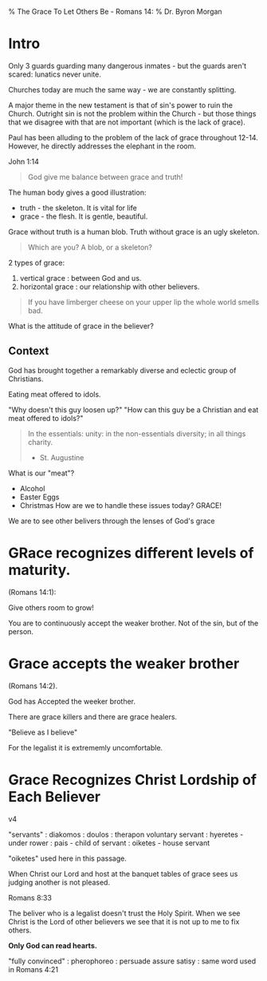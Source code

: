 % The Grace To Let Others Be - Romans 14:
% Dr. Byron Morgan

# Intro

Only 3 guards guarding many dangerous inmates - but the guards aren't scared:
lunatics never unite.

Churches today are much the same way - we are constantly splitting.

A major theme in the new testament is that of sin's power to ruin the Church.
Outright sin is not the problem within the Church - but those things that we
disagree with that are not important (which is the lack of grace).

Paul has been alluding to the problem of the lack of grace throughout 12-14.
However, he directly addresses the elephant in the room. 

John 1:14

> God give me balance between grace and truth!

The human body gives a good illustration:

  * truth - the skeleton. It is vital for life
  * grace - the flesh. It is gentle, beautiful.
  
Grace without truth is a human blob. Truth without grace is an ugly skeleton.

> Which are you? A blob, or a skeleton?

2 types of grace:
  
  1. vertical grace
     : between God and us.
  1. horizontal grace
     : our relationship with other believers. 

> If you have limberger cheese on your upper lip the whole world smells bad.

What is the attitude of grace in the believer?

## Context

God has brought together a remarkably diverse and eclectic group of Christians.

Eating meat offered to idols.

"Why doesn't this guy loosen up?"
"How can this guy be a Christian and eat meat offered to idols?"

> In the essentials: unity: in the non-essentials diversity; in all things
> charity.
> - St. Augustine

What is our "meat"? 

  * Alcohol
  * Easter Eggs
  * Christmas
How are we to handle these issues today? GRACE!

We are to see other belivers through the lenses of God's grace

# GRace recognizes different levels of maturity. 

(Romans 14:1): 

Give others room to grow!

You are to continuously accept the weaker brother. Not of the sin, but of the
person. 

# Grace accepts the weaker brother

(Romans 14:2). 

God has Accepted the weeker brother.

There are grace killers and there are grace healers.

"Believe as I believe"

For the legalist it is extrememly uncomfortable.

# Grace Recognizes Christ Lordship of Each Believer

v4

"servants"
: diakomos
: doulos
: therapon voluntary servant
: hyeretes - under rower
: pais - child of servant
: oiketes - house servant

"oiketes" used here in this passage. 

When Christ our Lord and host at the banquet tables of grace sees us judging
another is not pleased.

Romans 8:33

The beliver who is a legalist doesn't trust the Holy Spirit. When we see Christ
is the Lord of other believers we see that it is not up to me to fix others.

__Only God can read hearts.__

"fully convinced"
: pherophoreo
: persuade assure satisy
: same word used in Romans 4:21
